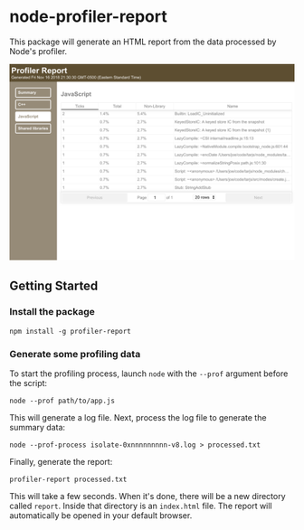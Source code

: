# node-profiler-report

This package will generate an HTML report from the data processed by Node's profiler.

![Screenshot](https://raw.githubusercontent.com/joeattardi/node-profiler-report/master/screenshot.png)

## Getting Started

### Install the package

    npm install -g profiler-report

### Generate some profiling data

To start the profiling process, launch `node` with the `--prof` argument before the script:

    node --prof path/to/app.js

This will generate a log file. Next, process the log file to generate the summary data:

    node --prof-process isolate-0xnnnnnnnnn-v8.log > processed.txt

Finally, generate the report:

    profiler-report processed.txt

This will take a few seconds. When it's done, there will be a new directory called `report`. Inside that directory is an `index.html` file. The report will automatically be opened in your default browser.
